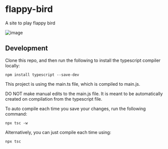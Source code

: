 # flappy-bird
A site to play flappy bird

![image](https://github.com/user-attachments/assets/aad5f804-1b84-467f-866d-9e5fed3ccba0)

## Development

Clone this repo, and then run the following to install the typescript compiler locally:

```
npm install typescript --save-dev
```

This project is using the main.ts file, which is compiled to main.js.

DO NOT make manual edits to the main.js file. It is meant to be automatically created on compilation from the typescript file.

To auto compile each time you save your changes, run the following command:

```
npx tsc -w
```

Alternatively, you can just compile each time using:

```
npx tsc
```